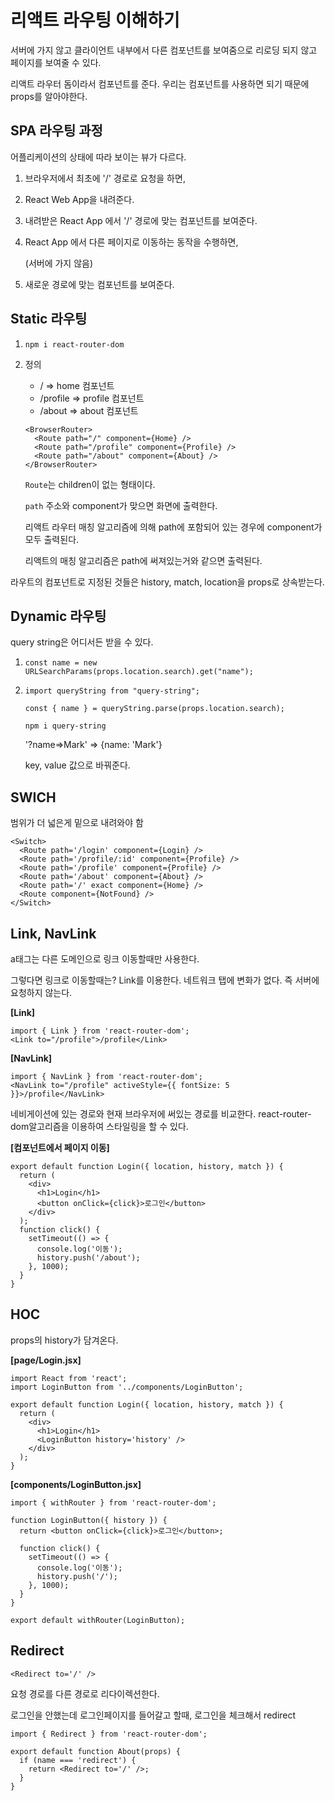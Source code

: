 # 리액트 라우팅 이해하기

서버에 가지 않고 클라이언트 내부에서 다른 컴포넌트를 보여줌으로 리로딩 되지 않고 페이지를 보여줄 수 있다.

리액트 라우터 돔이라서 컴포넌트를 준다. 우리는 컴포넌트를 사용하면 되기 때문에 props를 알아야한다.



## SPA 라우팅 과정

어플리케이션의 상태에 따라 보이는 뷰가 다르다.

1. 브라우저에서 최초에 '/' 경로로 요청을 하면,

2. React Web App을 내려준다.

3. 내려받은 React App 에서 '/' 경로에 맞는 컴포넌트를 보여준다.

4. React App 에서 다른 페이지로 이동하는 동작을 수행하면,

   (서버에 가지 않음)

5. 새로운 경로에 맞는 컴포넌트를 보여준다.



## Static 라우팅

1. `npm i react-router-dom`

2. 정의

   - / => home 컴포넌트
   - /profile => profile 컴포넌트
   - /about => about 컴포넌트

   ```react
   <BrowserRouter>
     <Route path="/" component={Home} />
     <Route path="/profile" component={Profile} />
     <Route path="/about" component={About} />
   </BrowserRouter>
   ```

   `Route`는 children이 없는 형태이다.

   `path` 주소와 component가 맞으면 화면에 출력한다.

   리액트 라우터 매칭 알고리즘에 의해 path에 포함되어 있는 경우에 component가 모두 출력된다.
   
   리액트의 매칭 알고리즘은 path에 써져있는거와 같으면 출력된다.
   
   

라우트의 컴포넌트로 지정된 것들은 history, match, location을 props로 상속받는다.



## Dynamic 라우팅

query string은 어디서든 받을 수 있다.

1. ```react
   const name = new URLSearchParams(props.location.search).get("name");
   ```

2. ```react
   import queryString from "query-string";
   
   const { name } = queryString.parse(props.location.search);
   ```

   `npm i query-string `

   '?name=>Mark' => {name: 'Mark'}

   key, value 값으로 바꿔준다.



## SWICH

범위가 더 넓은게 밑으로 내려와야 함

```react
<Switch>
  <Route path='/login' component={Login} />
  <Route path='/profile/:id' component={Profile} />
  <Route path='/profile' component={Profile} />
  <Route path='/about' component={About} />
  <Route path='/' exact component={Home} />
  <Route component={NotFound} />
</Switch>
```



## Link, NavLink

a태그는 다른 도메인으로 링크 이동할때만 사용한다.

그렇다면 링크로 이동할때는? Link를 이용한다. 네트워크 탭에 변화가 없다. 즉 서버에 요청하지 않는다.

**[Link]**

```react
import { Link } from 'react-router-dom';
<Link to="/profile">/profile</Link>
```

**[NavLink]**

```react
import { NavLink } from 'react-router-dom';
<NavLink to="/profile" activeStyle={{ fontSize: 5 }}>/profile</NavLink>
```

네비게이션에 있는 경로와 현재 브라우저에 써있는 경로를 비교한다. react-router-dom알고리즘을 이용하여 스타일링을 할 수 있다.



**[컴포넌트에서 페이지 이동]**

```react
export default function Login({ location, history, match }) {
  return (
    <div>
      <h1>Login</h1>
      <button onClick={click}>로그인</button>
    </div>
  );
  function click() {
    setTimeout(() => {
      console.log('이동');
      history.push('/about');
    }, 1000);
  }
}
```



## HOC

props의 history가 담겨온다.

**[page/Login.jsx]**

```react
import React from 'react';
import LoginButton from '../components/LoginButton';

export default function Login({ location, history, match }) {
  return (
    <div>
      <h1>Login</h1>
      <LoginButton history='history' />
    </div>
  );
}
```



**[components/LoginButton.jsx]**

```react
import { withRouter } from 'react-router-dom';

function LoginButton({ history }) {
  return <button onClick={click}>로그인</button>;

  function click() {
    setTimeout(() => {
      console.log('이동');
      history.push('/');
    }, 1000);
  }
}

export default withRouter(LoginButton);
```



## Redirect

`<Redirect to='/' />`

요청 경로를 다른 경로로 리다이렉션한다.

로그인을 안했는데 로그인페이지를 들어갈고 할때, 로그인을 체크해서 redirect

```react
import { Redirect } from 'react-router-dom';

export default function About(props) {
  if (name === 'redirect') {
    return <Redirect to='/' />;
  }
}
```


